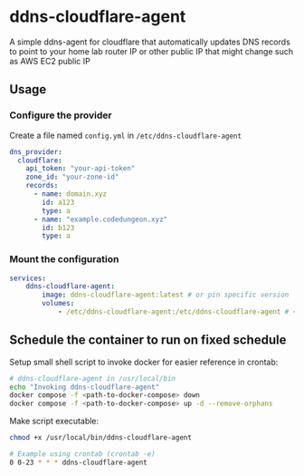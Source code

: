# ddns-cloudflare-agent
A simple ddns-agent for cloudflare that automatically updates DNS records to point to your home lab router IP or other public IP that might change such as AWS EC2 public IP


## Usage

### Configure the provider
Create a file named `config.yml` in `/etc/ddns-cloudflare-agent`

```yaml
dns_provider:
  cloudflare:
    api_token: "your-api-token"
    zone_id: "your-zone-id"
    records:
      - name: domain.xyz
        id: a123
        type: a
      - name: "example.codedungeon.xyz"
        id: b123
        type: a
```

### Mount the configuration
```yaml
services:
    ddns-cloudflare-agent:
        image: ddns-cloudflare-agent:latest # or pin specific version
        volumes:
            - /etc/ddns-cloudflare-agent:/etc/ddns-cloudflare-agent # <-- mount point in container
```

## Schedule the container to run on fixed schedule

Setup small shell script to invoke docker for easier reference in crontab:
```bash
# ddns-cloudflare-agent in /usr/local/bin
echo "Invoking ddns-cloudflare-agent"
docker compose -f <path-to-docker-compose> down
docker compose -f <path-to-docker-compose> up -d --remove-orphans
```

Make script executable:
```bash
chmod +x /usr/local/bin/ddns-cloudflare-agent
```

```bash
# Example using crontab (crontab -e)
0 0-23 * * * ddns-cloudflare-agent
```